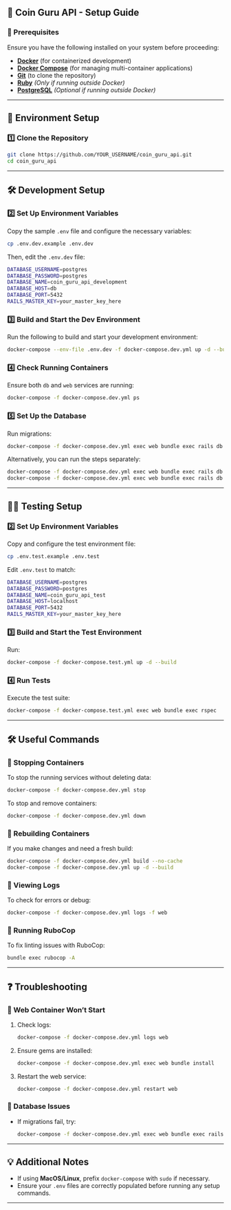 ## **🚀 Coin Guru API - Setup Guide**

### **📌 Prerequisites**
Ensure you have the following installed on your system before proceeding:

- **[Docker](https://docs.docker.com/get-docker/)** (for containerized development)
- **[Docker Compose](https://docs.docker.com/compose/install/)** (for managing multi-container applications)
- **[Git](https://git-scm.com/downloads)** (to clone the repository)
- **[Ruby](https://www.ruby-lang.org/en/)** *(Only if running outside Docker)*
- **[PostgreSQL](https://www.postgresql.org/)** *(Optional if running outside Docker)*  

---

## **📂 Environment Setup**
### **1️⃣ Clone the Repository**
```sh
git clone https://github.com/YOUR_USERNAME/coin_guru_api.git
cd coin_guru_api
```

---

## **🛠 Development Setup**
### **2️⃣ Set Up Environment Variables**
Copy the sample `.env` file and configure the necessary variables:
```sh
cp .env.dev.example .env.dev
```
Then, edit the `.env.dev` file:
```sh
DATABASE_USERNAME=postgres
DATABASE_PASSWORD=postgres
DATABASE_NAME=coin_guru_api_development
DATABASE_HOST=db
DATABASE_PORT=5432
RAILS_MASTER_KEY=your_master_key_here
```

### **3️⃣ Build and Start the Dev Environment**
Run the following to build and start your development environment:
```sh
docker-compose --env-file .env.dev -f docker-compose.dev.yml up -d --build
```

### **4️⃣ Check Running Containers**
Ensure both `db` and `web` services are running:
```sh
docker-compose -f docker-compose.dev.yml ps
```

### **5️⃣ Set Up the Database**
Run migrations:
```sh
docker-compose -f docker-compose.dev.yml exec web bundle exec rails db:setup
```

Alternatively, you can run the steps separately:
```sh
docker-compose -f docker-compose.dev.yml exec web bundle exec rails db:create
docker-compose -f docker-compose.dev.yml exec web bundle exec rails db:migrate
```

---

## **🤦‍♂️ Testing Setup**
### **2️⃣ Set Up Environment Variables**
Copy and configure the test environment file:
```sh
cp .env.test.example .env.test
```
Edit `.env.test` to match:
```sh
DATABASE_USERNAME=postgres
DATABASE_PASSWORD=postgres
DATABASE_NAME=coin_guru_api_test
DATABASE_HOST=localhost
DATABASE_PORT=5432
RAILS_MASTER_KEY=your_master_key_here
```

### **3️⃣ Build and Start the Test Environment**
Run:
```sh
docker-compose -f docker-compose.test.yml up -d --build
```

### **4️⃣ Run Tests**
Execute the test suite:
```sh
docker-compose -f docker-compose.test.yml exec web bundle exec rspec
```

---

## **🛠 Useful Commands**
### **📌 Stopping Containers**
To stop the running services without deleting data:
```sh
docker-compose -f docker-compose.dev.yml stop
```
To stop and remove containers:
```sh
docker-compose -f docker-compose.dev.yml down
```

### **📌 Rebuilding Containers**
If you make changes and need a fresh build:
```sh
docker-compose -f docker-compose.dev.yml build --no-cache
docker-compose -f docker-compose.dev.yml up -d --build
```

### **📌 Viewing Logs**
To check for errors or debug:
```sh
docker-compose -f docker-compose.dev.yml logs -f web
```

### **📌 Running RuboCop**
To fix linting issues with RuboCop:
```sh
bundle exec rubocop -A
```

---

## **❓ Troubleshooting**
### **🔴 Web Container Won’t Start**
1. Check logs:
   ```sh
   docker-compose -f docker-compose.dev.yml logs web
   ```
2. Ensure gems are installed:
   ```sh
   docker-compose -f docker-compose.dev.yml exec web bundle install
   ```
3. Restart the web service:
   ```sh
   docker-compose -f docker-compose.dev.yml restart web
   ```

### **🔴 Database Issues**
- If migrations fail, try:
  ```sh
  docker-compose -f docker-compose.dev.yml exec web bundle exec rails db:drop db:create db:migrate
  ```

---

## **💡 Additional Notes**
- If using **MacOS/Linux**, prefix `docker-compose` with `sudo` if necessary.
- Ensure your `.env` files are correctly populated before running any setup commands.

---